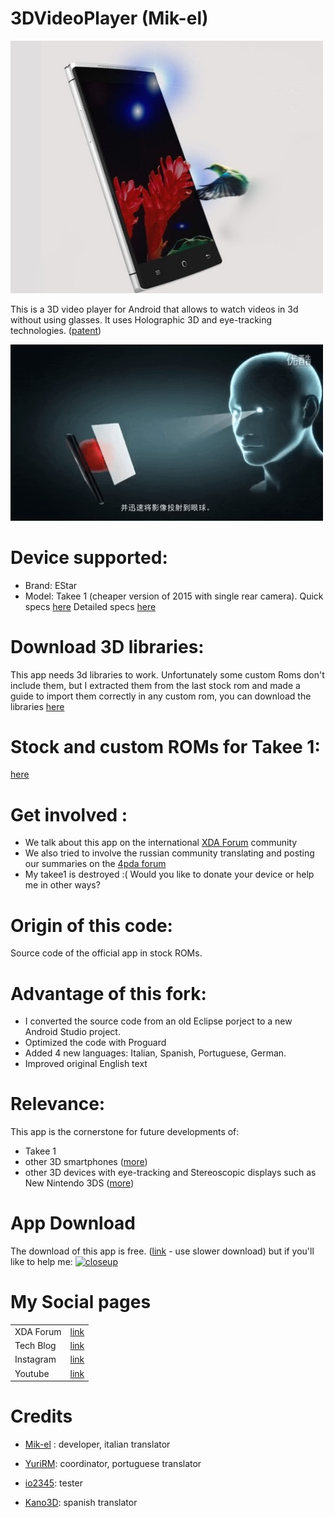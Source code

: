 # 3DVideoPlayer (Mik-el)
<img src="images/a.jpeg"
      alt="closeup"
      width="500"/>



This is a 3D video player for Android that allows to watch videos in 3d without using glasses.
It uses Holographic 3D and eye-tracking technologies.
([patent][patent])


<img src="images/b..gif"
      alt="closeup"
      width="500"/>

# Device supported:
 - Brand: EStar
 - Model: Takee 1 (cheaper version of 2015 with single rear camera). 
 Quick specs [here][quickdevinfo]
 Detailed specs [here][detdevinfo]



# Download 3D libraries:
This app needs 3d libraries to work. Unfortunately some custom Roms don't include them, but I extracted them from the last stock rom and made a guide to import them correctly in any custom rom, you can download the libraries [here][3dlibs] 



# Stock and custom ROMs for Takee 1:
[here][takeeroms] 

# Get involved :
 - We talk about this app on the international [XDA Forum][takeexda] community 
 - We also tried to involve the russian community translating and posting our summaries on the [4pda forum][takee4pda]
 - My takee1 is destroyed :( Would you like to donate your device or help me in other ways?

# Origin of this code:
Source code of the official app in stock ROMs.

# Advantage of this fork:
* I converted the source code from an old Eclipse porject to a new Android Studio project.
* Optimized the code with Proguard
* Added 4 new languages: Italian, Spanish, Portuguese, German.
* Improved original English text 

# Relevance:
This app is the cornerstone for future developments of:
* Takee 1
* other 3D smartphones ([more][3dphones])
* other 3D devices with eye-tracking and Stereoscopic displays such as New Nintendo 3DS ([more][s3Ddevices])





# App Download
The download of this app is free. ([link][apkv2] - use slower download) but if you'll like to help me:
<a href="https://paypal.me/donationMikel">
 <img src="images/a.jpg"
      alt="closeup"
      width="500"/></a>

# My Social pages




|  |  |
| ------ | ------ |
| XDA Forum | [link][xda] |
| Tech Blog | [link][cam] |
| Instagram | [link][insta] |
| Youtube | [link][yt] |

# Credits
* [Mik-el][xda] : developer, italian translator
* [YuriRM][yuri]: coordinator, portuguese translator
* [io2345][io2345]: tester
* [Kano3D][kano3d]: spanish translator




   [xda]: <http://bit.ly/2NBnhqB>
   [insta]: <http://bit.ly/mikel_insta>
   [yt]: <http://bit.ly/mikel_YT>
   [quickdevinfo]: <http://bit.ly/67ik9>
   [detdevinfo]: <http://bit.ly/2KWudAZ>
   [3dlibs]: <http://bit.ly/2viBkcd>
   [takeexda]: <http://bit.ly/2tL9Mvh3>
   [takee4pda]: <http://bit.ly/2Dst1z0>
   [takeeroms]: <http://bit.ly/2VmNQpD>
   [paypal]: <>
   [3dphones]: <https://en.wikipedia.org/wiki/List_of_3D-enabled_mobile_phones>
   [s3Ddevices]: <https://forum.xda-developers.com/showpost.php?p=79098051&postcount=1399>
   [yuri]: <https://forum.xda-developers.com/member.php?u=7147494>
   [io2345]: <https://forum.xda-developers.com/member.php?u=6026343>
   [kano3d]: <http://www.tridimensional.info>
   [patent]: <http://bit.ly/2LvEd4r>
   [apkv1]: <http://bit.ly/Mk3d001>
   [apkv2]: <http://www.filefactory.com/file/257xh8gpewhz/Mik-el%203DVideoPlayer%20v2.apk>
   [cam]: <https://cam.tv/mik_el_tech>
